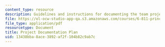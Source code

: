 ```yaml
---
content_type: resource
description: Guidelines and instructions for documenting the team project of the course.
file: https://ol-ocw-studio-app-qa.s3.amazonaws.com/courses/6-811-principles-and-practice-of-assistive-technology-fall-2014/13438bba8ace3892af2f104b82c9ab7c_MIT6_811F14_ProjectDocum.pdf
file_type: application/pdf
resourcetype: Document
title: Project Documentation Plan
uid: 13438bba-8ace-3892-af2f-104b82c9ab7c
---
```

